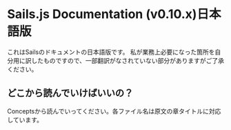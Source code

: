 # Sails.js Documentation (v0.10.x)日本語版


これはSailsのドキュメントの日本語版です。
私が業務上必要になった箇所を自分用に訳したものですので、一部翻訳がなされていない部分がありますがご了承ください。


## どこから読んでいけばいいの？
Conceptsから読んでいってください。各ファイル名は原文の章タイトルに対応しています。